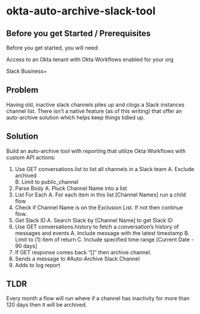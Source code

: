 # okta-auto-archive-slack-tool

## Before you get Started / Prerequisites
Before you get started, you will need:

Access to an Okta tenant with Okta Workflows enabled for your org

Slack Business+


## Problem

Having old, inactive slack channels piles up and clogs a Slack instances channel list. There isn't a native feature (as of this writing) that offer an auto-archive solution which helps keep things tidied up. 

## Solution

Build an auto-archive tool with reporting that utilize Okta Workflows with custom API actions:



1. Use GET conversations.list to list all channels in a Slack team
  A. Exclude archived  
  B. Limit to public_channel
2. Parse Body
  A. Pluck Channel Name into a list
3. List For Each
  A. For each item in this list [Channel Names] run a child flow 
4. Check if Channel Name is on the Exclusion List. If not then continue flow. 
5. Get Slack ID
  A. Search Slack by [Channel Name] to get Slack ID
6. Use GET conversations.history to fetch a conversation’s history of messages and events
  A. Include message with the latest timestamp
  B. Limit to (1) item of return
  C. Include specified time range [Current Date - 90 days] 
7. If GET response comes back “[]” then archive channel.
8. Sends a message to #Auto-Archive Slack Channel
9. Adds to log report

## TLDR

Every month a flow will run where if a channel has inactivity for more than 120 days then it will be archived. 
